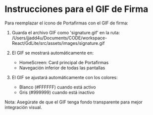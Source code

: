 # Instrucciones para el GIF de Firma

Para reemplazar el icono de Portafirmas con el GIF de firma:

1. Guarda el archivo GIF como 'signature.gif' en la ruta:
   /Users/jjadd4u/Documents/CODE/workspace-React/GdLite/src/assets/images/signature.gif

2. El GIF se mostrará automáticamente en:
   - HomeScreen: Card principal de Portafirmas
   - Navegación inferior de todas las pantallas

3. El GIF se ajustará automáticamente con los colores:
   - Blanco (#FFFFFF) cuando está activo
   - Gris (#999999) cuando está inactivo

Nota: Asegúrate de que el GIF tenga fondo transparente para mejor integración visual.
